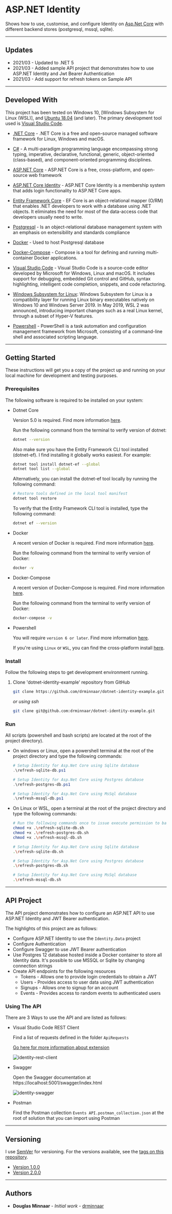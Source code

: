 # ASP.NET Identity

Shows how to use, customise, and configure Identity on [Asp.Net Core] with different backend stores (postgresql, mssql, sqlite).

---

## Updates

- 2021/03 - Updated to .NET 5
- 2021/03 - Added sample API project that demonstrates how to use ASP.NET Identity and Jwt Bearer Authentication
- 2021/03 - Add support for refresh tokens on Sample API

---

## Developed With

This project has been tested on Windows 10, [Windows Subsystem for Linux (WSL)], and [Ubuntu 18.04] (and later). The primary development tool used is [Visual Studio Code].

- [.NET Core] - .NET Core is a free and open-source managed software framework for Linux, Windows and macOS.

- [C#] - A multi-paradigm programming language encompassing strong typing, imperative, declarative, functional, generic, object-oriented (class-based), and component-oriented programming disciplines.

- [ASP.NET Core] - ASP.NET Core is a free, cross-platform, and open-source web framework

- [ASP.NET Core Identity] - ASP.NET Core Identity is a membership system that adds login functionality to ASP.NET Core apps.

- [Entity Framework Core] - EF Core is an object-relational mapper (O/RM) that enables .NET developers to work with a database using .NET objects. It eliminates the need for most of the data-access code that developers usually need to write.

- [Postgresql] - Is an object-relational database management system with an emphasis on extensibility and standards compliance

- [Docker] - Used to host Postgresql database

- [Docker-Compose] - Compose is a tool for defining and running multi-container Docker applications.

- [Visual Studio Code] - Visual Studio Code is a source-code editor developed by Microsoft for Windows, Linux and macOS. It includes support for debugging, embedded Git control and GitHub, syntax highlighting, intelligent code completion, snippets, and code refactoring.

- [Windows Subsystem for Linux]: Windows Subsystem for Linux is a compatibility layer for running Linux binary executables natively on Windows 10 and Windows Server 2019. In May 2019, WSL 2 was announced, introducing important changes such as a real Linux kernel, through a subset of Hyper-V features.

- [Powershell] - PowerShell is a task automation and configuration management framework from Microsoft, consisting of a command-line shell and associated scripting language.

---

## Getting Started

These instructions will get you a copy of the project up and running on your local machine for development and testing purposes.

### Prerequisites

The following software is required to be installed on your system:

- Dotnet Core

  Version 5.0 is required. Find more information [here](https://dotnet.microsoft.com/download).

  Run the following command from the terminal to verify version of dotnet:

  ```bash
  dotnet --version
  ```

  Also make sure you have the Entity Framework CLI tool installed (dotnet-ef). I find installing it globally works easiest. For example:

  ```bash
  dotnet tool install dotnet-ef --global
  dotnet tool list --global
  ```

  Alternatively, you can install the dotnet-ef tool locally by running the following command:

  ```bash
  # Restore tools defined in the local tool manifest
  dotnet tool restore
  ```

  To verify that the Entity Framework CLI tool is installed, type the following command:

  ```bash
  dotnet ef --version
  ```

- Docker

  A recent version of Docker is required. Find more information [here](https://docs.docker.com/).

  Run the following command from the terminal to verify version of Docker:

  ```bash
  docker -v
  ```

- Docker-Compose

  A recent version of Docker-Compose is required. Find more information [here](https://docs.docker.com/compose/install/).

  Run the following command from the terminal to verify version of Docker:

  ```bash
  docker-compose -v
  ```

- Powershell

  You will require `version 6 or later`. Find more information [here](https://docs.microsoft.com/en-us/powershell/scripting/install/installing-powershell).
  
  If you're using `Linux` or `WSL`, you can find the cross-platform install [here](https://docs.microsoft.com/en-us/powershell/scripting/install/installing-powershell-core-on-linux).

### Install

Follow the following steps to get development environment running.

1. Clone 'dotnet-identity-example' repository from GitHub

   ```bash
   git clone https://github.com/drminnaar/dotnet-identity-example.git
   ```

   _or using ssh_

   ```bash
   git clone git@github.com:drminnaar/dotnet-identity-example.git
   ```

### Run

All scripts (powershell and bash scripts) are located at the root of the project directory).

- On windows or Linux, open a powershell terminal at the root of the project directory and type the following commands:

  ```powershell
  # Setup Identity for Asp.Net Core using Sqlite database
  .\refresh-sqlite-db.ps1
  
  # Setup Identity for Asp.Net Core using Postgres database
  .\refresh-postgres-db.ps1
  
  # Setup Identity for Asp.Net Core using MsSql database
  .\refresh-mssql-db.ps1
  ```

- On Linux or WSL, open a terminal at the root of the project directory and type the following commands:

  ```bash
  # Run the following commands once to issue execute permission to bash scripts
  chmod +x .\refresh-sqlite-db.sh
  chmod +x .\refresh-postgres-db.sh
  chmod +x .\refresh-mssql-db.sh
  ```

  ```bash  
  # Setup Identity for Asp.Net Core using Sqlite database  
  .\refresh-sqlite-db.sh
  
  # Setup Identity for Asp.Net Core using Postgres database    
  .\refresh-postgres-db.sh  
  
  # Setup Identity for Asp.Net Core using MsSql database
  .\refresh-mssql-db.sh
  ```

---

## API Project

The API project demonstrates how to configure an ASP.NET API to use ASP.NET Identity and JWT Bearer authentication.

The highlights of this project are as follows:

- Configure ASP.NET Identity to use the `Identity.Data` project
- Configure Authentication
- Configure Swagger to use JWT Bearer authentication
- Use Postgres 12 database hosted inside a Docker container to store all Identity data. It's possible to use MSSQL or Sqlite by changing connection strings
- Create API endpoints for the following resources
  - Tokens - Allows one to provide login credentials to obtain a JWT
  - Users - Provides access to user data using JWT authentication
  - Signups - Allows one to signup for an account
  - Events - Provides access to random events to authenticated users

### Using The API

There are 3 Ways to use the API and are listed as follows:

- Visual Studio Code REST Client
  
  Find a list of requests defined in the folder `ApiRequests`

  [Go here for more information about extension](https://marketplace.visualstudio.com/items?itemName=humao.rest-client)

  ![identity-rest-client](https://user-images.githubusercontent.com/33935506/111056151-c6a2d400-84e1-11eb-843e-cec77a04285c.png)

- Swagger
  
  Open the Swagger documentation at https://localhost:5001/swagger/index.html

  ![identity-swagger](https://user-images.githubusercontent.com/33935506/111025521-8d1e8a00-8449-11eb-88d3-84b67932224c.png)

- Postman
  
  Find the Postman collection `Events API.postman_collection.json` at the root of solution that you can import using Postman

---

## Versioning

I use [SemVer](http://semver.org/) for versioning. For the versions available, see the [tags on this repository](https://github.com/drminnaar/identity-dotnetcore-3/tags).

- [Version 1.0.0](https://github.com/drminnaar/dotnet-identity-example/releases/tag/V1.0.0)
- [Version 2.0.0](https://github.com/drminnaar/dotnet-identity-example/releases/tag/V2.0.0)

---

## Authors

- **Douglas Minnaar** - *Initial work* - [drminnaar](https://github.com/drminnaar)

[Docker]: https://www.docker.com
[Docker-Compose]: https://docs.docker.com/compose/
[ASP.NET Core]: https://www.asp.net/
[ASP.NET Core Identity]: https://docs.microsoft.com/en-us/aspnet/core/security/authentication/identity
[.NET Core]: https://www.microsoft.com/net/download
[Entity Framework Core]: https://docs.microsoft.com/en-us/ef/core/
[C#]: https://docs.microsoft.com/en-us/dotnet/csharp/programming-guide/
[Postgresql]: https://www.postgresql.org/
[Visual Studio Code]: https://code.visualstudio.com/
[Windows Subsystem for Linux]: https://docs.microsoft.com/en-us/windows/wsl/install-win10
[WSL]: https://docs.microsoft.com/en-us/windows/wsl/install-win10
[Powershell]: https://docs.microsoft.com/en-gb/powershell/
[Ubuntu 18.04]: https://ubuntu.com/
